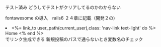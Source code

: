 テスト済み
どうしてテストがクリアしてるのかわからない

fontawesome の導入　rails6 ２４章に記載（開発２の)
<li>
  <%= link_to user_path(current_user),class: 'nav-link text-light' do %>
    <i class="fas fa-home"></i>Home
  <% end %>
</li>
 でリンク生成できる
新規投稿のパスで通らないとき変数名のチェック
